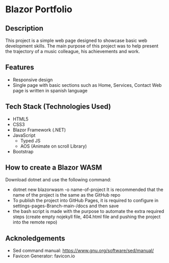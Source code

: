 # Blazor Portfolio

## Description
This project is a simple web page designed to showcase basic web development skills.
The main purpose of this project was to help present the trajectory of a music colleague, his achievements and work.


## Features
- Responsive design
- Single page with basic sections such as Home, Services, Contact
Web page is written in spanish language

## Tech Stack (Technologies Used)
- HTML5
- CSS3
- Blazor Framework (.NET)
- JavaScript
    - Typed JS
    - AOS (Animate on scroll Library)
- Bootstrap

## How to create a Blazor WASM
Download dotnet and use the following command:
- dotnet new blazorwasm -o name-of-project
It is recommended that the name of the project is the same as the GitHub repo
- To publish the project into GitHub Pages, it is required to configure in settings-pages-Branch-main-/docs and then save
- the bash script is made with the purpose to automate the extra required steps (create empty nojekyll file, 404.html file and pushing the project into the remote repo)
## Acknoledgements
- Sed command manual: https://www.gnu.org/software/sed/manual/
- Favicon Generator: favicon.io
